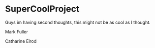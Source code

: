 # SuperCoolProject

Guys im having second thoughts, this might not be as cool as I thought.

Mark Fuller

Catharine Elrod 
